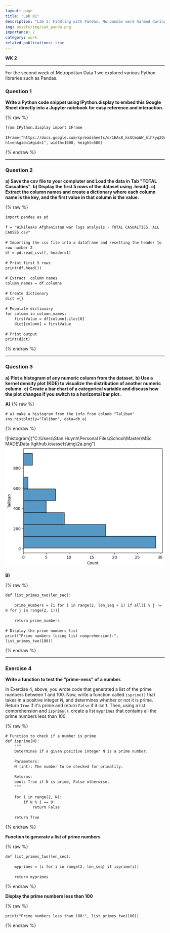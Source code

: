 ```yaml
---
layout: page
title: "Lab 01"
description: "Lab 2: Fiddling with Pandas. No pandas were harmed during the making of this lab."
img: assets/img/sad_panda.png
importance: 2
category: work
related_publications: true
---
```


**WK 2**

---

For the second week of Metropolitan Data 1 we explored various Python libraries such as Pandas.

### Question 1
**Write a Python code snippet using IPython.display to embed this Google Sheet directly into a Jupyter notebook for easy reference and interaction.**

{% raw %}

```
from IPython.display import IFrame

IFrame("https://docs.google.com/spreadsheets/d/1EAx8_ksSCmoWW_SlhFyq2QrRn0FNNhcg1TtDFJzZRgc/edit?hl=en&gid=1#gid=1", width=1000, height=500)
  ```
  
{% endraw %}
___

### Question 2

**a) Save the csv file to your compluter and Load the data in Tab "TOTAL Casualties".**
**b) Display the first 5 rows of the dataset using .head().**
**c) Extract the column names and create a dictionary where each column name is the key, and the first value in that column is the value.**

{% raw %}

```
import pandas as pd

f = "Wikileaks Afghanistan war logs analysis - TOTAL CASUALTIES, ALL CAUSES.csv"

# Importing the csv file into a dataframe and resetting the header to row number 2
df = pd.read_csv(f, header=1)

# Print first 5 rows
print(df.head())

# Extract  column names
column_names = df.columns

# Create dictionary
dict ={}

# Populate dictionary
for column in column_names:
    firstValue = df[column].iloc[0]
    dict[column] = firstValue

# Print output
print(dict)
``` 
{% endraw %}

___

### Question 3
**a) Plot a histogram of any numeric column from the dataset.**
**b) Use a kernel density plot (KDE) to visualize the distribution of another numeric column.**
**c) Create a bar chart of a categorical variable and discuss how the plot changes if you switch to a horizontal bar plot.**

**A)**
{% raw %}
```
# a) make a histogram from the info from columb "Taliban"
sns.histplot(y="Taliban", data=db_a)
``` 
{% endraw %}

![histogram]("C:\Users\Stan Huynh\Personal Files\School\Master\MSc MADE\Data I\github.io\assets\img\2a.png")
<img src="assets\img\2a.png" alt="Alt text">


**B)**

{% raw %}
```
def list_primes_two(len_seq):

    prime_numbers = [i for i in range(2, len_seq + 1) if all(i % j != 0 for j in range(2, i))]

    return prime_numbers

# Display the prime numbers list
print("Prime numbers (using list comprehension):", list_primes_two(100))
```
{% endraw %}

___

### Exercise 4
**Write a function to test the "prime-ness" of a number.**
    
In Exercise 4, above, you wrote code that generated a list of the prime numbers between 1 and 100. Now, write a function called `isprime()` that takes in a positive integer $N$, and determines whether or not it is prime.  Return `True` if it's prime and return `False` if it isn't. Then, using a list comprehension and `isprime()`, create a list `myprimes` that contains all the prime numbers less than 100.  

{% raw %}
```
# Function to check if a number is prime
def isprime(N):
    """
    Determines if a given positive integer N is a prime number.

    Parameters:
    N (int): The number to be checked for primality.

    Returns:
    bool: True if N is prime, False otherwise.
    """

    for i in range(2, N):
        if N % i == 0:
            return False     
        
    return True
```
{% endraw %}

**Function to generate a list of prime numbers**

{% raw %}
```
def list_primes_two(len_seq):

    myprimes = [i for i in range(2, len_seq) if isprime(i)]

    return myprimes
```
{% endraw %}

**Display the prime numbers less than 100**

{% raw %}
```
print("Prime numbers less than 100:", list_primes_two(100))
```
{% endraw %}


